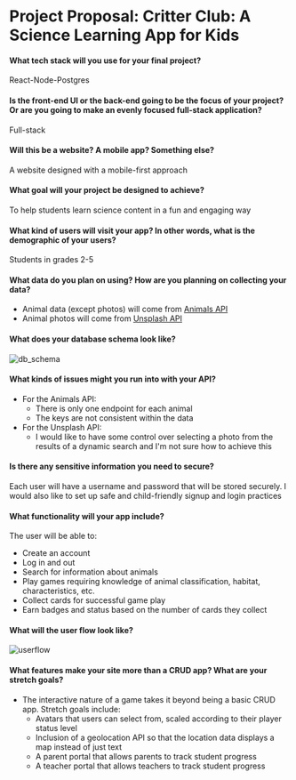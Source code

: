 # Project Proposal: Critter Club: A Science Learning App for Kids

#### What tech stack will you use for your final project?
React-Node-Postgres
#### Is the front-end UI or the back-end going to be the focus of your project? Or are you going to make an evenly focused full-stack application?
Full-stack
#### Will this be a website? A mobile app? Something else?
A website designed with a mobile-first approach
#### What goal will your project be designed to achieve?
To help students learn science content in a fun and engaging way
#### What kind of users will visit your app? In other words, what is the demographic of your users?
Students in grades 2-5
#### What data do you plan on using? How are you planning on collecting your data?
- Animal data (except photos) will come from [Animals API](https://api-ninjas.com/api/animals)
- Animal photos will come from [Unsplash API](https://unsplash.com/developers)
#### What does your database schema look like?
![db_schema](https://user-images.githubusercontent.com/94068349/200149831-0f11f2ad-2453-4a71-85c2-ee177bd1b8c6.jpg)

#### What kinds of issues might you run into with your API?
- For the Animals API:
    - There is only one endpoint for each animal
    - The keys are not consistent within the data
- For the Unsplash API:
    - I would like to have some control over selecting a photo from the results of a dynamic search and I'm not sure how to achieve this
#### Is there any sensitive information you need to secure?
Each user will have a username and password that will be stored securely. I would also like to set up safe and child-friendly signup and login practices
#### What functionality will your app include?
The user will be able to:
- Create an account
- Log in and out
- Search for information about animals
- Play games requiring knowledge of animal classification, habitat, characteristics, etc.
- Collect cards for successful game play
- Earn badges and status based on the number of cards they collect
#### What will the user flow look like?
![userflow](https://user-images.githubusercontent.com/94068349/200150736-551c53db-be47-474c-aac3-cdd3a2549864.jpg)

#### What features make your site more than a CRUD app? What are your stretch goals?
- The interactive nature of a game takes it beyond being a basic CRUD app. Stretch goals include:
    -  Avatars that users can select from, scaled according to their player status level
    -  Inclusion of a geolocation API so that the location data displays a map instead of just text
    -  A parent portal that allows parents to track student progress
    -  A teacher portal that allows teachers to track student progress
